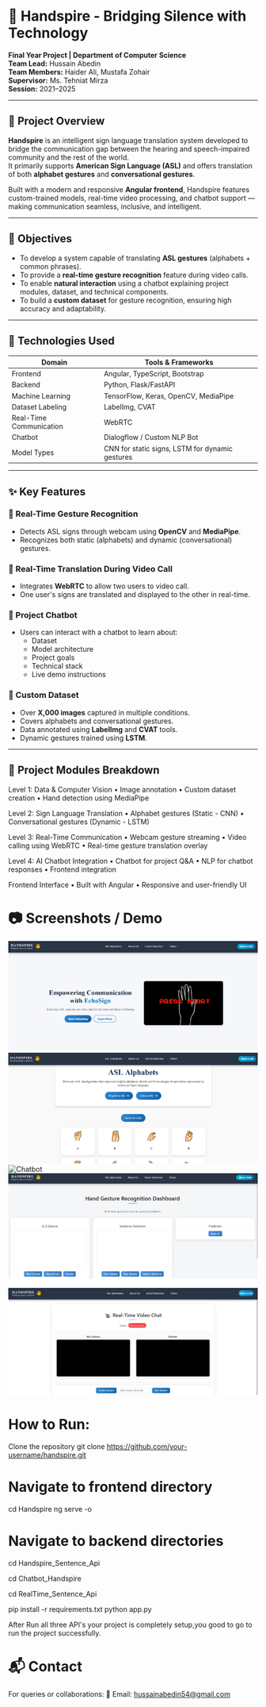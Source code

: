 # 🤟 Handspire - Bridging Silence with Technology  
**Final Year Project | Department of Computer Science**  
**Team Lead:** Hussain Abedin  
**Team Members:** Haider Ali, Mustafa Zohair  
**Supervisor:** Ms. Tehniat Mirza  
**Session:** 2021–2025  

---

## 📘 Project Overview

**Handspire** is an intelligent sign language translation system developed to bridge the communication gap between the hearing and speech-impaired community and the rest of the world.  
It primarily supports **American Sign Language (ASL)** and offers translation of both **alphabet gestures** and **conversational gestures**.

Built with a modern and responsive **Angular frontend**, Handspire features custom-trained models, real-time video processing, and chatbot support — making communication seamless, inclusive, and intelligent.

---

## 🎯 Objectives

- To develop a system capable of translating **ASL gestures** (alphabets + common phrases).  
- To provide a **real-time gesture recognition** feature during video calls.  
- To enable **natural interaction** using a chatbot explaining project modules, dataset, and technical components.  
- To build a **custom dataset** for gesture recognition, ensuring high accuracy and adaptability.

---

## 🔧 Technologies Used

| Domain | Tools & Frameworks |
|--------|---------------------|
| Frontend | Angular, TypeScript, Bootstrap |
| Backend | Python, Flask/FastAPI |
| Machine Learning | TensorFlow, Keras, OpenCV, MediaPipe |
| Dataset Labeling | LabelImg, CVAT |
| Real-Time Communication | WebRTC |
| Chatbot | Dialogflow / Custom NLP Bot |
| Model Types | CNN for static signs, LSTM for dynamic gestures |

---

## ✨ Key Features

### 📸 Real-Time Gesture Recognition
- Detects ASL signs through webcam using **OpenCV** and **MediaPipe**.  
- Recognizes both static (alphabets) and dynamic (conversational) gestures.

### 🔄 Real-Time Translation During Video Call
- Integrates **WebRTC** to allow two users to video call.  
- One user's signs are translated and displayed to the other in real-time.

### 💬 Project Chatbot
- Users can interact with a chatbot to learn about:
  - Dataset
  - Model architecture
  - Project goals
  - Technical stack
  - Live demo instructions

### 📁 Custom Dataset
- Over **X,000 images** captured in multiple conditions.  
- Covers alphabets and conversational gestures.  
- Data annotated using **LabelImg** and **CVAT** tools.  
- Dynamic gestures trained using **LSTM**.

---

## 🧪 Project Modules Breakdown

Level 1: Data & Computer Vision
• Image annotation
• Custom dataset creation
• Hand detection using MediaPipe

Level 2: Sign Language Translation
• Alphabet gestures (Static - CNN)
• Conversational gestures (Dynamic - LSTM)

Level 3: Real-Time Communication
• Webcam gesture streaming
• Video calling using WebRTC
• Real-time gesture translation overlay

Level 4: AI Chatbot Integration
• Chatbot for project Q&A
• NLP for chatbot responses
• Frontend integration

Frontend Interface
• Built with Angular
• Responsive and user-friendly UI

📷 Screenshots / Demo
==========================================

![Gesture Detection](project_img_01.png)
![Video Call](project_img_02.png)
![Chatbot](project_img_0.png)
![Model Training](project_img_04.png)
![VideoCallFeature](project_img_05.png)

How to Run:
======================================
Clone the repository
git clone https://github.com/your-username/handspire.git

# Navigate to frontend directory
cd Handspire
ng serve -o

# Navigate to backend directories
cd Handspire_Sentence_Api

cd Chatbot_Handspire

cd RealTime_Sentence_Api

pip install -r requirements.txt
python app.py

After Run all three API's your project is completely setup,you good to go to run the project successfully.

📬 Contact
=============
For queries or collaborations:
📧 Email: hussainabedin54@gmail.com

